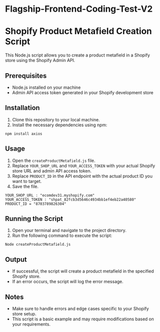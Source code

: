 ﻿# Flagship-Frontend-Coding-Test-V2

# Shopify Product Metafield Creation Script

This Node.js script allows you to create a product metafield in a Shopify store using the Shopify Admin API.

## Prerequisites
- Node.js installed on your machine
- Admin API access token generated in your Shopify development store

## Installation
1. Clone this repository to your local machine.
2. Install the necessary dependencies using npm:

```
npm install axios
```

## Usage
1. Open the `createProductMetafield.js` file.
2. Replace `YOUR_SHOP_URL` and `YOUR_ACCESS_TOKEN` with your actual Shopify store URL and admin API access token.
3. Replace `PRODUCT_ID` in the API endpoint with the actual product ID you want to target.
4. Save the file.

```
YOUR_SHOP_URL : "ecomdev31.myshopify.com"
YOUR_ACCESS_TOKEN : "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"
PRODUCT_ID = "8703789826304"
```

## Running the Script
1. Open your terminal and navigate to the project directory.
2. Run the following command to execute the script:

```
Node createProductMetafield.js
```

## Output
- If successful, the script will create a product metafield in the specified Shopify store.
- If an error occurs, the script will log the error message.

## Notes
- Make sure to handle errors and edge cases specific to your Shopify store setup.
- This script is a basic example and may require modifications based on your requirements.
